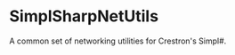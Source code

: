 SimplSharpNetUtils
==================

A common set of networking utilities for Crestron's Simpl#.


